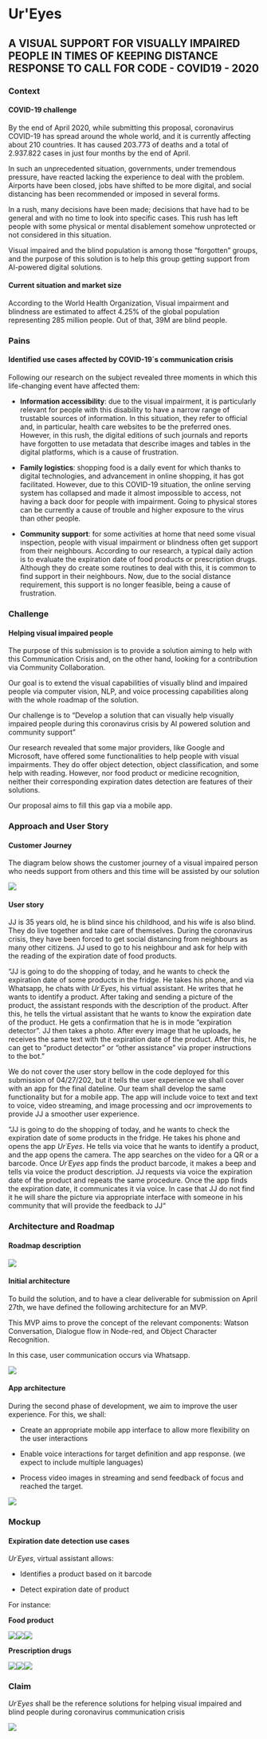 # Ur'Eyes
## A VISUAL SUPPORT FOR VISUALLY IMPAIRED PEOPLE IN TIMES OF KEEPING DISTANCE RESPONSE TO CALL FOR CODE - COVID19 - 2020

### Context
#### COVID-19 challenge

By the end of April 2020, while submitting this proposal, coronavirus COVID-19 has spread around the whole world, and it is currently affecting about 210 countries. It has caused 203.773 of deaths and a total of 2.937.822 cases in just four months by the end of April.

In such an unprecedented situation, governments, under tremendous pressure, have reacted lacking the experience to deal with the problem. Airports have been closed, jobs have shifted to be more digital, and social distancing has been recommended or imposed in several forms.

In a rush, many decisions have been made; decisions that have had to be general and with no time to look into specific cases. This rush has left people with some physical or mental disablement somehow unprotected or not considered in this situation.

Visual impaired and the blind population is among those “forgotten” groups, and the purpose of this solution is to help this group getting support from AI-powered digital solutions.

#### Current situation and market size

According to the World Health Organization, Visual impairment and blindness are estimated to affect 4.25% of the global population representing 285 million people. Out of that, 39M are blind people.

### Pains
#### Identified use cases affected by COVID-19´s communication crisis

Following our research on the subject revealed three moments in which this life-changing event have affected them:

- **Information accessibility**: due to the visual impairment, it is particularly relevant for people with this disability to have a narrow range of trustable sources of information. In this situation, they refer to official and, in particular, health care websites to be the preferred ones. However, in this rush, the digital editions of such journals and reports have forgotten to use metadata that describe images and tables in the digital platforms, which is a cause of frustration.

- **Family logistics**: shopping food is a daily event for which thanks to digital technologies, and advancement in online shopping, it has got facilitated. However, due to this COVID-19 situation, the online serving system has collapsed and made it almost impossible to access, not having a back door for people with impairment. Going to physical stores can be currently a cause of trouble and higher exposure to the virus than other people.

- **Community support**: for some activities at home that need some visual inspection, people with visual impairment or blindness often get support from their neighbours. According to our research, a typical daily action is to evaluate the expiration date of food products or prescription drugs. Although they do create some routines to deal with this, it is common to find support in their neighbours. Now, due to the social distance requirement, this support is no longer feasible, being a cause of frustration.

### Challenge  

#### Helping visual impaired people

The purpose of this submission is to provide a solution aiming to help with this Communication Crisis and, on the other hand, looking for a contribution via Community Collaboration.

Our goal is to extend the visual capabilities of visually blind and impaired people via computer vision, NLP, and voice processing capabilities along with the whole roadmap of the solution.

Our challenge is to “Develop a solution that can visually help visually impaired people during this coronavirus crisis by AI powered solution and community support”

Our research revealed that some major providers, like Google and Microsoft, have offered some functionalities to help people with visual impairments. They do offer object detection, object classification, and some help with reading. However, nor food product or medicine recognition, neither their corresponding expiration dates detection are features of their solutions.

Our proposal aims to fill this gap via a mobile app.


### Approach and User Story

#### Customer Journey

The diagram below shows the customer journey of a visual impaired person who needs support from others and this time will be assisted by our solution

**![](https://lh4.googleusercontent.com/stUpJOT6OXkmu6-ZrMJpCfne9lURP_xAtl2CfBBpBoXJ5ANbMcayI3E7H3k-Cc5_fpc6AJste-uE0gxqNsHKcmDc4rblyo9h2k6RaYQi5HerRAKYKg9LuYCKntBaGNmIfQu9P4XH)**

#### User story

JJ is 35 years old, he is blind since his childhood, and his wife is also blind. They do live together and take care of themselves. During the coronavirus crisis, they have been forced to get social distancing from neighbours as many other citizens. JJ used to go to his neighbour and ask for help with the reading of the expiration date of food products.

“JJ is going to do the shopping of today, and he wants to check the expiration date of some products in the fridge. He takes his phone, and via Whatsapp, he chats with *Ur´Eyes*, his virtual assistant. He writes that he wants to identify a product. After taking and sending a picture of the product, the assistant responds with the description of the product. After this, he tells the virtual assistant that he wants to know the expiration date of the product. He gets a confirmation that he is in mode “expiration detector”. JJ then takes a photo. After every image that he uploads, he receives the same text with the expiration date of the product. After this, he can get to “product detector” or “other assistance” via proper instructions to the bot.”

We do not cover the user story bellow in the code deployed for this submission of 04/27/202, but it tells the user experience we shall cover with an app for the final dateline. Our team shall develop the same functionality but for a mobile app. The app will include voice to text and text to voice, video streaming, and image processing and ocr improvements to provide JJ a smoother user experience.

“JJ is going to do the shopping of today, and he wants to check the expiration date of some products in the fridge. He takes his phone and opens the app *Ur´Eyes*. He tells via voice that he wants to identify a product, and the app opens the camera. The app searches on the video for a QR or a barcode. Once *Ur´Eyes* app finds the product barcode, it makes a beep and tells via voice the product description. JJ requests via voice the expiration date of the product and repeats the same procedure. Once the app finds the expiration date, it communicates it via voice. In case that JJ do not find it he will share the picture via appropriate interface with someone in his community that will provide the feedback to JJ“

### Architecture and Roadmap

  #### Roadmap description
**![](https://lh5.googleusercontent.com/34oAsyuwfpqRrK4jfnaXPSroOls9wKnzL1JQXGPEtac0seltk1EYOSqN9NvX8Mk9_lnl8Pz3oKtCWkjU3NjOSIPcucsPbHCuTLwcpkAXnGf_RVPX0QYHjwcq2MsQMEFfMwQ-4uL6)**

#### Initial architecture

To build the solution, and to have a clear deliverable for submission on April 27th, we have defined the following architecture for an MVP.

This MVP aims to prove the concept of the relevant components: Watson Conversation, Dialogue flow in Node-red, and Object Character Recognition.

In this case, user communication occurs via Whatsapp.

**![](https://lh3.googleusercontent.com/_ijcn_dnc8t1h4PyjIHMnVBhoYbfLtM95XF9b7zCwPEZaEDEwjIYZQv8fhzHf08DzbdPvYoqIU0FcCRxWgds1Pdz1R2RX3kxbWzfcuoUioyldoR_Eg9gLJVyIVSmb2beL6YgN-D9)**

#### App architecture

During the second phase of development, we aim to improve the user experience. For this, we shall:

- Create an appropriate mobile app interface to allow more flexibility on the user interactions

- Enable voice interactions for target definition and app response. (we expect to include multiple languages)

- Process video images in streaming and send feedback of focus and reached the target.

**![](https://lh3.googleusercontent.com/6LFu6PnCURZC93uZm5IG7xQe6v42aS-kgt1jiduk0vVOioAcWamRCoMIrpMP0C3rF78S3eRVOMezSBjd1H1brDKhTjlEZ71Yo0tAHuXOxJPa1uoulgV-NKEFwNc8tHkFYjtlBga7)**

### Mockup 

#### Expiration date detection use cases

*Ur´Eyes*, virtual assistant allows:

-   Identifies a product based on it barcode
    
-   Detect expiration date of product
   
   For instance:
    
**Food product**

**![](./img/conversation_screenshots/yogurt.png)![](./img/conversation_screenshots/chicken.png)![](./img/conversation_screenshots/chicken2.png)**

**Prescription drugs**

![](./img/conversation_screenshots/paracetamol.png)![](./img/conversation_screenshots/medicine2.png)![](./img/conversation_screenshots/medicine3.png)
### Claim  
*Ur´Eyes* shall be the reference solutions for helping visual impaired and blind people during coronavirus communication crisis

![](https://lh4.googleusercontent.com/G-qd7-wYPafGUS52pK5ciQpgz_CTXVh-wpOG2OlwvP0h5aOTL4w_FAf-YEVNWUaZmI2Be92sVyHcEcDcoGkLd7hdLY3wtaFnaiKLYFIyYaJZ5Bd60cBCuOoUIJurN__Ztd_iW1fb)
